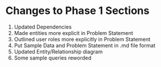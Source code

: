 ﻿# Changes to Phase 1 Sections
1. Updated Dependencies
2. Made entities more explicit in Problem Statement
3. Outlined user roles more explicitly in Problem Statement
4. Put Sample Data and Problem Statement in .md file format
5. Updated Entity/Relationship diagram
6. Some sample queries reworded
